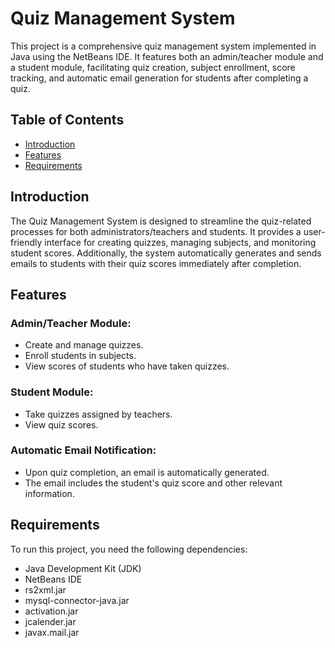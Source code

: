 # Quiz Management System

This project is a comprehensive quiz management system implemented in Java using the NetBeans IDE. It features both an admin/teacher module and a student module, facilitating quiz creation, subject enrollment, score tracking, and automatic email generation for students after completing a quiz.

## Table of Contents

- [Introduction](#introduction)
- [Features](#features)
- [Requirements](#requirements)

## Introduction

The Quiz Management System is designed to streamline the quiz-related processes for both administrators/teachers and students. It provides a user-friendly interface for creating quizzes, managing subjects, and monitoring student scores. Additionally, the system automatically generates and sends emails to students with their quiz scores immediately after completion.

## Features

### Admin/Teacher Module:
- Create and manage quizzes.
- Enroll students in subjects.
- View scores of students who have taken quizzes.

### Student Module:
- Take quizzes assigned by teachers.
- View quiz scores.

### Automatic Email Notification:
- Upon quiz completion, an email is automatically generated.
- The email includes the student's quiz score and other relevant information.


## Requirements

To run this project, you need the following dependencies:

- Java Development Kit (JDK)
- NetBeans IDE
- rs2xml.jar
- mysql-connector-java.jar
- activation.jar
- jcalender.jar
- javax.mail.jar

  
